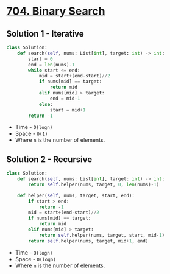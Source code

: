 # [704. Binary Search](https://leetcode.com/problems/binary-search/)

## Solution 1 - Iterative

```py
class Solution:
    def search(self, nums: List[int], target: int) -> int:
        start = 0
        end = len(nums)-1
        while start <= end:
            mid = start+(end-start)//2
            if nums[mid] == target:
                return mid
            elif nums[mid] > target:
                end = mid-1
            else:
                start = mid+1
        return -1
```

- Time - `O(logn)`
- Space - `O(1)`
- Where `n` is the number of elements.

## Solution 2 - Recursive

```py
class Solution:
    def search(self, nums: List[int], target: int) -> int:
        return self.helper(nums, target, 0, len(nums)-1)

    def helper(self, nums, target, start, end):
        if start > end:
            return -1
        mid = start+(end-start)//2
        if nums[mid] == target:
            return mid
        elif nums[mid] > target:
            return self.helper(nums, target, start, mid-1)
        return self.helper(nums, target, mid+1, end)
```

- Time - `O(logn)`
- Space - `O(logn)`
- Where `n` is the number of elements.